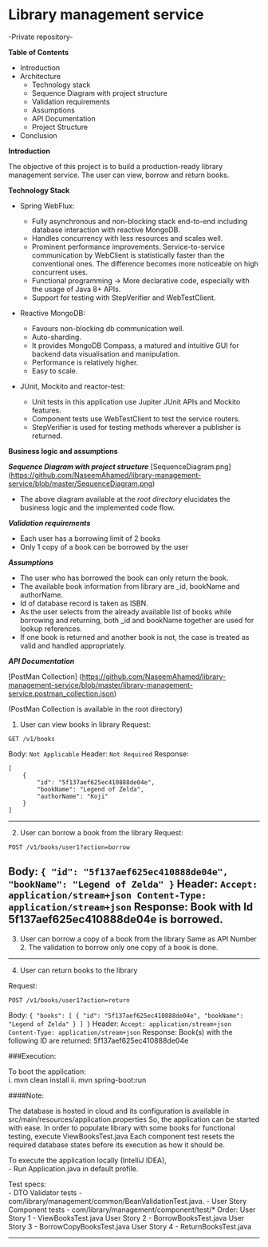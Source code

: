 # Library management service 

-Private repository-

**Table of Contents**
- Introduction
- Architecture
    - Technology stack
    - Sequence Diagram with project structure
    - Validation requirements
    - Assumptions
    - API Documentation
    - Project Structure
- Conclusion

**Introduction**

The objective of this project is to build a production-ready library management service. 
The user can view, borrow and return books. 

**Technology Stack**

- Spring WebFlux:
    - Fully asynchronous and non-blocking stack end-to-end including database interaction with reactive MongoDB.
    - Handles concurrency with less resources and scales well.
    - Prominent performance improvements. Service-to-service communication by WebClient is statistically faster than the conventional ones. The difference becomes more noticeable on high concurrent uses.
    - Functional programming -> More declarative code, especially with the usage of Java 8+ APIs.
    - Support for testing with StepVerifier and WebTestClient.

- Reactive MongoDB:
    - Favours non-blocking db communication well.
    - Auto-sharding.
    - It provides MongoDB Compass, a matured and intuitive GUI for backend data visualisation and manipulation.
    - Performance is relatively higher.
    - Easy to scale.

- JUnit, Mockito and reactor-test:
    - Unit tests in this application use Jupiter JUnit APIs and Mockito features.
    - Component tests use WebTestClient to test the service routers.
    - StepVerifier is used for testing methods wherever a publisher is returned.

**Business logic and assumptions**

***Sequence Diagram with project structure***
[SequenceDiagram.png] (https://github.com/NaseemAhamed/library-management-service/blob/master/SequenceDiagram.png)

- The above diagram available at the *root directory* elucidates the business logic and the implemented code flow. 

***Validation requirements***
- Each user has a borrowing limit of 2 books
- Only 1 copy of a book can be borrowed by the user

***Assumptions***
- The user who has borrowed the book can only return the book.
- The available book information from library are _id, bookName and authorName. 
- Id of database record is taken as ISBN.
- As the user selects from the already available list of books while borrowing and returning, both _id and bookName together are used for lookup references.
- If one book is returned and another book is not, the case is treated as valid and handled appropriately.

***API Documentation***

[PostMan Collection] (https://github.com/NaseemAhamed/library-management-service/blob/master/library-management-service.postman_collection.json) 

(PostMan Collection is available in the root directory)


1. User can view books in library
Request:
```
GET /v1/books
```
Body:
``
Not Applicable
``
Header:
``
Not Required
``
Response:
```
[
    {
        "id": "5f137aef625ec410888de04e",
        "bookName": "Legend of Zelda",
        "authorName": "Koji"
    }
]
```
------------------------------------------------------------------------
2. User can borrow a book from the library
Request:
```
POST /v1/books/user1?action=borrow
```
Body:
``
{
    "id": "5f137aef625ec410888de04e",
    "bookName": "Legend of Zelda"
}
``
Header:
``
Accept: application/stream+json
Content-Type: application/stream+json
``
Response:
Book with Id 5f137aef625ec410888de04e is borrowed.
------------------------------------------------------------------------

3. User can borrow a copy of a book from the library
Same as API Number 2. The validation to borrow only one copy of a book is done.

------------------------------------------------------------------------

4. User can return books to the library

Request:
```
POST /v1/books/user1?action=return
```
Body:
``
{
  "books": [
    {
        "id": "5f137aef625ec410888de04e",
        "bookName": "Legend of Zelda"
    }
  ]
}
``
Header:
``
Accept: application/stream+json
Content-Type: application/stream+json
``
Response:
Book(s) with the following ID are returned: 5f137aef625ec410888de04e

###Execution:

To boot the application: <br />
    i. mvn clean install
    ii. mvn spring-boot:run
    
####Note:

The database is hosted in cloud and its configuration is available in src/main/resources/application.properties
So, the application can be started with ease.
In order to populate library with some books for functional testing, execute ViewBooksTest.java
Each component test resets the required database states before its execution as how it should be. 

    
To execute the application locally (IntelliJ IDEA),  <br />
    - Run Application.java in default profile.

Test specs:  <br />
    - DTO Validator tests - com/library/management/common/BeanValidationTest.java.
    - User Story Component tests - com/library/management/component/test/*
        Order:
            User Story 1 -  ViewBooksTest.java
            User Story 2 -  BorrowBooksTest.java
            User Story 3 -  BorrowCopyBooksTest.java
            User Story 4 -  ReturnBooksTest.java
    <hr>




    
    
